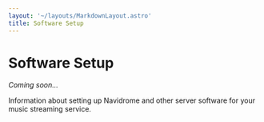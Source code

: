 ```yaml
---
layout: '~/layouts/MarkdownLayout.astro'
title: Software Setup
---
```


# Software Setup

*Coming soon...*

Information about setting up Navidrome and other server software for your music streaming service.
